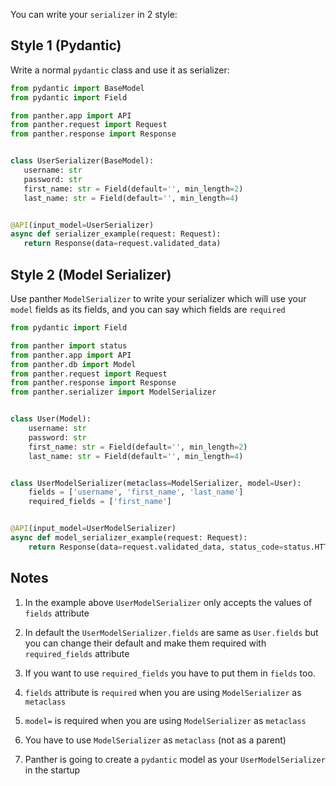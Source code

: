 You can write your `serializer` in 2 style:


## Style 1 (Pydantic)
Write a normal `pydantic` class and use it as serializer:

   ```python
   from pydantic import BaseModel
   from pydantic import Field
   
   from panther.app import API
   from panther.request import Request
   from panther.response import Response
   
   
   class UserSerializer(BaseModel):
      username: str
      password: str
      first_name: str = Field(default='', min_length=2)
      last_name: str = Field(default='', min_length=4)
   
   
   @API(input_model=UserSerializer)
   async def serializer_example(request: Request):
      return Response(data=request.validated_data)
   ```

## Style 2 (Model Serializer)
Use panther `ModelSerializer` to write your serializer which will use your `model` fields as its fields, and you can say which fields are `required`

   ```python
   from pydantic import Field
   
   from panther import status
   from panther.app import API
   from panther.db import Model
   from panther.request import Request
   from panther.response import Response
   from panther.serializer import ModelSerializer
   
   
   class User(Model):
       username: str
       password: str
       first_name: str = Field(default='', min_length=2)
       last_name: str = Field(default='', min_length=4)
   
   
   class UserModelSerializer(metaclass=ModelSerializer, model=User):
       fields = ['username', 'first_name', 'last_name']
       required_fields = ['first_name']
   
   
   @API(input_model=UserModelSerializer)
   async def model_serializer_example(request: Request):
       return Response(data=request.validated_data, status_code=status.HTTP_202_ACCEPTED)
   ```

## Notes
1. In the example above `UserModelSerializer` only accepts the values of `fields` attribute

2. In default the `UserModelSerializer.fields` are same as `User.fields` but you can change their default and make them required with `required_fields` attribute  
    
3. If you want to use `required_fields` you have to put them in `fields` too.

4. `fields` attribute is `required` when you are using `ModelSerializer` as `metaclass`

5. `model=` is required when you are using `ModelSerializer` as `metaclass`

6. You have to use `ModelSerializer` as `metaclass` (not as a parent)

7. Panther is going to create a `pydantic` model as your `UserModelSerializer` in the startup